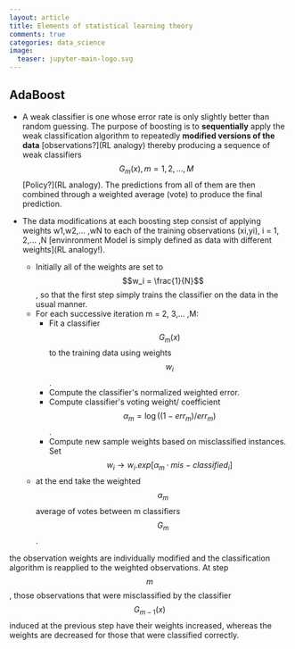 ```yaml
---
layout: article
title: Elements of statistical learning theory
comments: true
categories: data_science
image:
  teaser: jupyter-main-logo.svg
---
```




## AdaBoost

- A weak classifier is one whose error rate is only slightly better than random guessing. The purpose of boosting is to **sequentially** apply the weak classification algorithm to repeatedly **modified versions of the data** [observations?](RL analogy) thereby producing a sequence of weak classifiers $$G_m(x),m = 1, 2,... ,M$$ [Policy?](RL analogy). The predictions from all of them are then combined through a weighted average (vote) to produce the final prediction.

- The data modifications at each boosting step consist of applying weights w1,w2,... ,wN to each of the training observations (xi,yi), i = 1, 2,... ,N [envinronment Model is simply defined as data with different weights](RL analogy!). 
    + Initially all of the weights are set to $$w_i = \frac{1}{N}$$, so that the first step simply trains the classifier on the data in the usual manner. 
    + For each successive iteration m = 2, 3,... ,M: 
        * Fit a classifier $$G_m(x)$$ to the training data using weights $$w_i$$.
        * Compute the classifier's normalized weighted error.
        * Compute classifier's voting weight/ coefficient $$\alpha_m = \log((1 − err_m)/err_m)$$.
        * Compute new sample weights based on misclassified instances.  Set $$w_i \to w_i . exp[\alpha_m · mis-classified_i]$$
    + at the end take the weighted $$\alpha_m$$ average of votes between m classifiers $$G_m$$.

the observation weights are individually modified and the classification algorithm is reapplied to the weighted observations. At step $$m$$, those observations that were misclassified by the classifier $$G_{m−1}(x)$$ induced at the previous step have their weights increased, whereas the weights are decreased for those that were classified correctly. 





